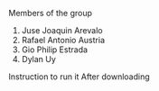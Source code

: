 Members of the group
1. Juse Joaquin Arevalo
2. Rafael Antonio Austria
3. Gio Philip Estrada
4. Dylan Uy

Instruction to run it
After downloading 
